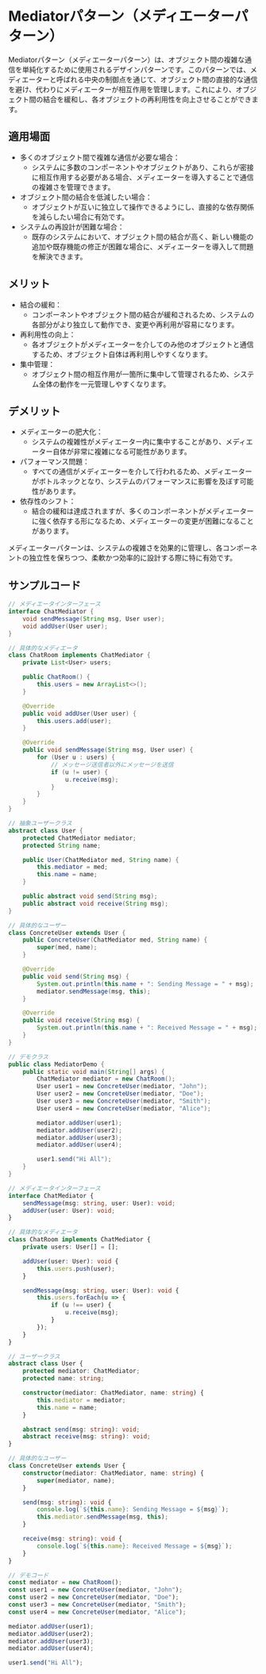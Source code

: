 # Mediatorパターン（メディエーターパターン）

Mediatorパターン（メディエーターパターン）は、オブジェクト間の複雑な通信を単純化するために使用されるデザインパターンです。このパターンでは、メディエーターと呼ばれる中央の制御点を通じて、オブジェクト間の直接的な通信を避け、代わりにメディエーターが相互作用を管理します。これにより、オブジェクト間の結合を緩和し、各オブジェクトの再利用性を向上させることができます。

## 適用場面

- 多くのオブジェクト間で複雑な通信が必要な場合：
  - システムに多数のコンポーネントやオブジェクトがあり、これらが密接に相互作用する必要がある場合、メディエーターを導入することで通信の複雑さを管理できます。
- オブジェクト間の結合を低減したい場合：
  - オブジェクトが互いに独立して操作できるようにし、直接的な依存関係を減らしたい場合に有効です。
- システムの再設計が困難な場合：
  - 既存のシステムにおいて、オブジェクト間の結合が高く、新しい機能の追加や既存機能の修正が困難な場合に、メディエーターを導入して問題を解決できます。

## メリット

- 結合の緩和：
  - コンポーネントやオブジェクト間の結合が緩和されるため、システムの各部分がより独立して動作でき、変更や再利用が容易になります。
- 再利用性の向上：
  - 各オブジェクトがメディエーターを介してのみ他のオブジェクトと通信するため、オブジェクト自体は再利用しやすくなります。
- 集中管理：
  - オブジェクト間の相互作用が一箇所に集中して管理されるため、システム全体の動作を一元管理しやすくなります。

## デメリット

- メディエーターの肥大化：
  - システムの複雑性がメディエーター内に集中することがあり、メディエーター自体が非常に複雑になる可能性があります。
- パフォーマンス問題：
  - すべての通信がメディエーターを介して行われるため、メディエーターがボトルネックとなり、システムのパフォーマンスに影響を及ぼす可能性があります。
- 依存性のシフト：
  - 結合の緩和は達成されますが、多くのコンポーネントがメディエーターに強く依存する形になるため、メディエーターの変更が困難になることがあります。

メディエーターパターンは、システムの複雑さを効果的に管理し、各コンポーネントの独立性を保ちつつ、柔軟かつ効率的に設計する際に特に有効です。

## サンプルコード

```java
// メディエータインターフェース
interface ChatMediator {
    void sendMessage(String msg, User user);
    void addUser(User user);
}

// 具体的なメディエータ
class ChatRoom implements ChatMediator {
    private List<User> users;

    public ChatRoom() {
        this.users = new ArrayList<>();
    }

    @Override
    public void addUser(User user) {
        this.users.add(user);
    }

    @Override
    public void sendMessage(String msg, User user) {
        for (User u : users) {
            // メッセージ送信者以外にメッセージを送信
            if (u != user) {
                u.receive(msg);
            }
        }
    }
}

// 抽象ユーザークラス
abstract class User {
    protected ChatMediator mediator;
    protected String name;

    public User(ChatMediator med, String name) {
        this.mediator = med;
        this.name = name;
    }

    public abstract void send(String msg);
    public abstract void receive(String msg);
}

// 具体的なユーザー
class ConcreteUser extends User {
    public ConcreteUser(ChatMediator med, String name) {
        super(med, name);
    }

    @Override
    public void send(String msg) {
        System.out.println(this.name + ": Sending Message = " + msg);
        mediator.sendMessage(msg, this);
    }

    @Override
    public void receive(String msg) {
        System.out.println(this.name + ": Received Message = " + msg);
    }
}

// デモクラス
public class MediatorDemo {
    public static void main(String[] args) {
        ChatMediator mediator = new ChatRoom();
        User user1 = new ConcreteUser(mediator, "John");
        User user2 = new ConcreteUser(mediator, "Doe");
        User user3 = new ConcreteUser(mediator, "Smith");
        User user4 = new ConcreteUser(mediator, "Alice");

        mediator.addUser(user1);
        mediator.addUser(user2);
        mediator.addUser(user3);
        mediator.addUser(user4);

        user1.send("Hi All");
    }
}
```

```typescript
// メディエータインターフェース
interface ChatMediator {
    sendMessage(msg: string, user: User): void;
    addUser(user: User): void;
}

// 具体的なメディエータ
class ChatRoom implements ChatMediator {
    private users: User[] = [];

    addUser(user: User): void {
        this.users.push(user);
    }

    sendMessage(msg: string, user: User): void {
        this.users.forEach(u => {
            if (u !== user) {
                u.receive(msg);
            }
        });
    }
}

// ユーザークラス
abstract class User {
    protected mediator: ChatMediator;
    protected name: string;

    constructor(mediator: ChatMediator, name: string) {
        this.mediator = mediator;
        this.name = name;
    }

    abstract send(msg: string): void;
    abstract receive(msg: string): void;
}

// 具体的なユーザー
class ConcreteUser extends User {
    constructor(mediator: ChatMediator, name: string) {
        super(mediator, name);
    }

    send(msg: string): void {
        console.log(`${this.name}: Sending Message = ${msg}`);
        this.mediator.sendMessage(msg, this);
    }

    receive(msg: string): void {
        console.log(`${this.name}: Received Message = ${msg}`);
    }
}

// デモコード
const mediator = new ChatRoom();
const user1 = new ConcreteUser(mediator, "John");
const user2 = new ConcreteUser(mediator, "Doe");
const user3 = new ConcreteUser(mediator, "Smith");
const user4 = new ConcreteUser(mediator, "Alice");

mediator.addUser(user1);
mediator.addUser(user2);
mediator.addUser(user3);
mediator.addUser(user4);

user1.send("Hi All");
```

